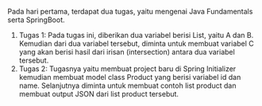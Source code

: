 Pada hari pertama, terdapat dua tugas, yaitu mengenai Java Fundamentals serta SpringBoot.

1. Tugas 1: Pada tugas ini, diberikan dua variabel berisi List, yaitu A dan B. Kemudian dari dua variabel tersebut, diminta untuk membuat variabel C yang akan berisi hasil dari irisan (intersection) antara dua variabel tersebut.
2. Tugas 2: Tugasnya yaitu membuat project baru di Spring Initializer kemudian membuat model class Product yang berisi variabel id dan name. Selanjutnya diminta untuk membuat contoh list product dan membuat output JSON dari list product tersebut.
